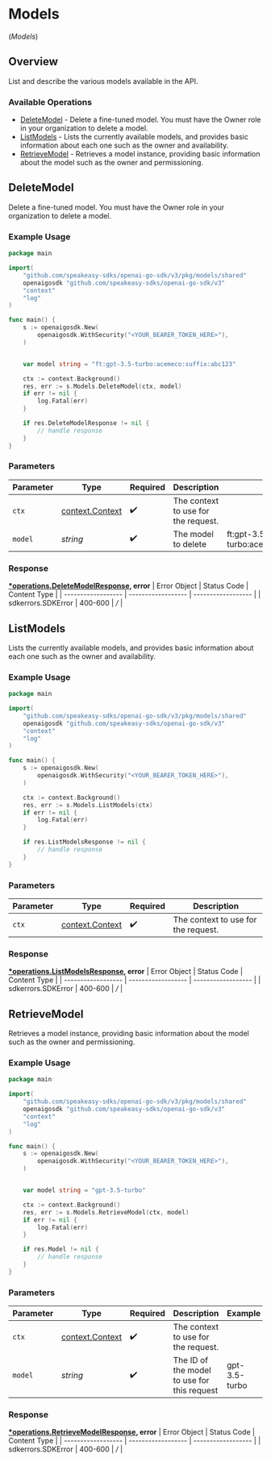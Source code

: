 # Models
(*Models*)

## Overview

List and describe the various models available in the API.

### Available Operations

* [DeleteModel](#deletemodel) - Delete a fine-tuned model. You must have the Owner role in your organization to delete a model.
* [ListModels](#listmodels) - Lists the currently available models, and provides basic information about each one such as the owner and availability.
* [RetrieveModel](#retrievemodel) - Retrieves a model instance, providing basic information about the model such as the owner and permissioning.

## DeleteModel

Delete a fine-tuned model. You must have the Owner role in your organization to delete a model.

### Example Usage

```go
package main

import(
	"github.com/speakeasy-sdks/openai-go-sdk/v3/pkg/models/shared"
	openaigosdk "github.com/speakeasy-sdks/openai-go-sdk/v3"
	"context"
	"log"
)

func main() {
    s := openaigosdk.New(
        openaigosdk.WithSecurity("<YOUR_BEARER_TOKEN_HERE>"),
    )


    var model string = "ft:gpt-3.5-turbo:acemeco:suffix:abc123"

    ctx := context.Background()
    res, err := s.Models.DeleteModel(ctx, model)
    if err != nil {
        log.Fatal(err)
    }

    if res.DeleteModelResponse != nil {
        // handle response
    }
}
```

### Parameters

| Parameter                                             | Type                                                  | Required                                              | Description                                           | Example                                               |
| ----------------------------------------------------- | ----------------------------------------------------- | ----------------------------------------------------- | ----------------------------------------------------- | ----------------------------------------------------- |
| `ctx`                                                 | [context.Context](https://pkg.go.dev/context#Context) | :heavy_check_mark:                                    | The context to use for the request.                   |                                                       |
| `model`                                               | *string*                                              | :heavy_check_mark:                                    | The model to delete                                   | ft:gpt-3.5-turbo:acemeco:suffix:abc123                |


### Response

**[*operations.DeleteModelResponse](../../pkg/models/operations/deletemodelresponse.md), error**
| Error Object       | Status Code        | Content Type       |
| ------------------ | ------------------ | ------------------ |
| sdkerrors.SDKError | 400-600            | */*                |

## ListModels

Lists the currently available models, and provides basic information about each one such as the owner and availability.

### Example Usage

```go
package main

import(
	"github.com/speakeasy-sdks/openai-go-sdk/v3/pkg/models/shared"
	openaigosdk "github.com/speakeasy-sdks/openai-go-sdk/v3"
	"context"
	"log"
)

func main() {
    s := openaigosdk.New(
        openaigosdk.WithSecurity("<YOUR_BEARER_TOKEN_HERE>"),
    )

    ctx := context.Background()
    res, err := s.Models.ListModels(ctx)
    if err != nil {
        log.Fatal(err)
    }

    if res.ListModelsResponse != nil {
        // handle response
    }
}
```

### Parameters

| Parameter                                             | Type                                                  | Required                                              | Description                                           |
| ----------------------------------------------------- | ----------------------------------------------------- | ----------------------------------------------------- | ----------------------------------------------------- |
| `ctx`                                                 | [context.Context](https://pkg.go.dev/context#Context) | :heavy_check_mark:                                    | The context to use for the request.                   |


### Response

**[*operations.ListModelsResponse](../../pkg/models/operations/listmodelsresponse.md), error**
| Error Object       | Status Code        | Content Type       |
| ------------------ | ------------------ | ------------------ |
| sdkerrors.SDKError | 400-600            | */*                |

## RetrieveModel

Retrieves a model instance, providing basic information about the model such as the owner and permissioning.

### Example Usage

```go
package main

import(
	"github.com/speakeasy-sdks/openai-go-sdk/v3/pkg/models/shared"
	openaigosdk "github.com/speakeasy-sdks/openai-go-sdk/v3"
	"context"
	"log"
)

func main() {
    s := openaigosdk.New(
        openaigosdk.WithSecurity("<YOUR_BEARER_TOKEN_HERE>"),
    )


    var model string = "gpt-3.5-turbo"

    ctx := context.Background()
    res, err := s.Models.RetrieveModel(ctx, model)
    if err != nil {
        log.Fatal(err)
    }

    if res.Model != nil {
        // handle response
    }
}
```

### Parameters

| Parameter                                             | Type                                                  | Required                                              | Description                                           | Example                                               |
| ----------------------------------------------------- | ----------------------------------------------------- | ----------------------------------------------------- | ----------------------------------------------------- | ----------------------------------------------------- |
| `ctx`                                                 | [context.Context](https://pkg.go.dev/context#Context) | :heavy_check_mark:                                    | The context to use for the request.                   |                                                       |
| `model`                                               | *string*                                              | :heavy_check_mark:                                    | The ID of the model to use for this request           | gpt-3.5-turbo                                         |


### Response

**[*operations.RetrieveModelResponse](../../pkg/models/operations/retrievemodelresponse.md), error**
| Error Object       | Status Code        | Content Type       |
| ------------------ | ------------------ | ------------------ |
| sdkerrors.SDKError | 400-600            | */*                |
